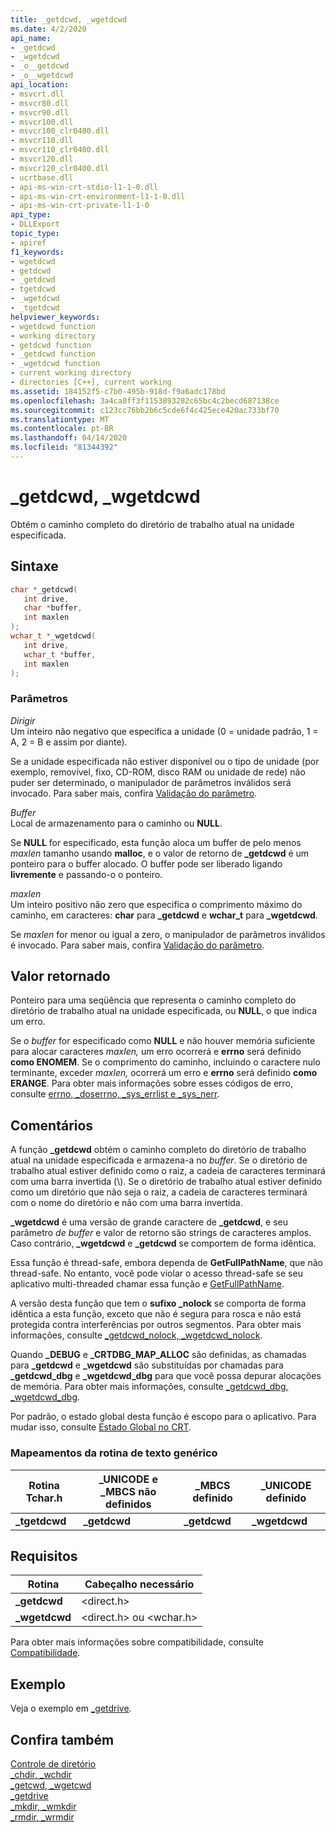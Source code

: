 ```yaml
---
title: _getdcwd, _wgetdcwd
ms.date: 4/2/2020
api_name:
- _getdcwd
- _wgetdcwd
- _o__getdcwd
- _o__wgetdcwd
api_location:
- msvcrt.dll
- msvcr80.dll
- msvcr90.dll
- msvcr100.dll
- msvcr100_clr0400.dll
- msvcr110.dll
- msvcr110_clr0400.dll
- msvcr120.dll
- msvcr120_clr0400.dll
- ucrtbase.dll
- api-ms-win-crt-stdio-l1-1-0.dll
- api-ms-win-crt-environment-l1-1-0.dll
- api-ms-win-crt-private-l1-1-0
api_type:
- DLLExport
topic_type:
- apiref
f1_keywords:
- wgetdcwd
- getdcwd
- _getdcwd
- tgetdcwd
- _wgetdcwd
- _tgetdcwd
helpviewer_keywords:
- wgetdcwd function
- working directory
- getdcwd function
- _getdcwd function
- _wgetdcwd function
- current working directory
- directories [C++], current working
ms.assetid: 184152f5-c7b0-495b-918d-f9a6adc178bd
ms.openlocfilehash: 3a4ca8ff3f1153893282c65bc4c2becd687138ce
ms.sourcegitcommit: c123cc76bb2b6c5cde6f4c425ece420ac733bf70
ms.translationtype: MT
ms.contentlocale: pt-BR
ms.lasthandoff: 04/14/2020
ms.locfileid: "81344392"
---
```

# <a name="_getdcwd-_wgetdcwd"></a>_getdcwd, _wgetdcwd

Obtém o caminho completo do diretório de trabalho atual na unidade especificada.

## <a name="syntax"></a>Sintaxe

```C
char *_getdcwd(
   int drive,
   char *buffer,
   int maxlen
);
wchar_t *_wgetdcwd(
   int drive,
   wchar_t *buffer,
   int maxlen
);
```

### <a name="parameters"></a>Parâmetros

*Dirigir*<br/>
Um inteiro não negativo que especifica a unidade (0 = unidade padrão, 1 = A, 2 = B e assim por diante).

Se a unidade especificada não estiver disponível ou o tipo de unidade (por exemplo, removível, fixo, CD-ROM, disco RAM ou unidade de rede) não puder ser determinado, o manipulador de parâmetros inválidos será invocado. Para saber mais, confira [Validação do parâmetro](../../c-runtime-library/parameter-validation.md).

*Buffer*<br/>
Local de armazenamento para o caminho ou **NULL**.

Se **NULL** for especificado, esta função aloca um buffer de pelo menos *maxlen* tamanho usando **malloc**, e o valor de retorno de **_getdcwd** é um ponteiro para o buffer alocado. O buffer pode ser liberado ligando **livremente** e passando-o o ponteiro.

*maxlen*<br/>
Um inteiro positivo não zero que especifica o comprimento máximo do caminho, em caracteres: **char** para **_getdcwd** e **wchar_t** para **_wgetdcwd**.

Se *maxlen* for menor ou igual a zero, o manipulador de parâmetros inválidos é invocado. Para saber mais, confira [Validação do parâmetro](../../c-runtime-library/parameter-validation.md).

## <a name="return-value"></a>Valor retornado

Ponteiro para uma seqüência que representa o caminho completo do diretório de trabalho atual na unidade especificada, ou **NULL**, o que indica um erro.

Se *o buffer* for especificado como **NULL** e não houver memória suficiente para alocar caracteres *maxlen,* um erro ocorrerá e **errno** será definido **como ENOMEM**. Se o comprimento do caminho, incluindo o caractere nulo terminante, exceder *maxlen,* ocorrerá um erro e **errno** será definido **como ERANGE**. Para obter mais informações sobre esses códigos de erro, consulte [errno, _doserrno, _sys_errlist e _sys_nerr](../../c-runtime-library/errno-doserrno-sys-errlist-and-sys-nerr.md).

## <a name="remarks"></a>Comentários

A função **_getdcwd** obtém o caminho completo do diretório de trabalho atual na unidade especificada e armazena-a no *buffer*. Se o diretório de trabalho atual estiver definido como o raiz, a cadeia de caracteres terminará com uma barra invertida (\\). Se o diretório de trabalho atual estiver definido como um diretório que não seja o raiz, a cadeia de caracteres terminará com o nome do diretório e não com uma barra invertida.

**_wgetdcwd** é uma versão de grande caractere de **_getdcwd**, e seu parâmetro *de buffer* e valor de retorno são strings de caracteres amplos. Caso contrário, **_wgetdcwd** e **_getdcwd** se comportem de forma idêntica.

Essa função é thread-safe, embora dependa de **GetFullPathName**, que não thread-safe. No entanto, você pode violar o acesso thread-safe se seu aplicativo multi-threaded chamar essa função e [GetFullPathName](/windows/win32/api/fileapi/nf-fileapi-getfullpathnamew).

A versão desta função que tem o **sufixo _nolock** se comporta de forma idêntica a esta função, exceto que não é segura para rosca e não está protegida contra interferências por outros segmentos. Para obter mais informações, consulte [_getdcwd_nolock, _wgetdcwd_nolock](getdcwd-nolock-wgetdcwd-nolock.md).

Quando **_DEBUG** e **_CRTDBG_MAP_ALLOC** são definidas, as chamadas para **_getdcwd** e **_wgetdcwd** são substituídas por chamadas para **_getdcwd_dbg** e **_wgetdcwd_dbg** para que você possa depurar alocações de memória. Para obter mais informações, consulte [_getdcwd_dbg, _wgetdcwd_dbg](getdcwd-dbg-wgetdcwd-dbg.md).

Por padrão, o estado global desta função é escopo para o aplicativo. Para mudar isso, consulte [Estado Global no CRT](../global-state.md).

### <a name="generic-text-routine-mappings"></a>Mapeamentos da rotina de texto genérico

|Rotina Tchar.h|_UNICODE e _MBCS não definidos|_MBCS definido|_UNICODE definido|
|---------------------|--------------------------------------|--------------------|-----------------------|
|**_tgetdcwd**|**_getdcwd**|**_getdcwd**|**_wgetdcwd**|

## <a name="requirements"></a>Requisitos

|Rotina|Cabeçalho necessário|
|-------------|---------------------|
|**_getdcwd**|\<direct.h>|
|**_wgetdcwd**|\<direct.h> ou \<wchar.h>|

Para obter mais informações sobre compatibilidade, consulte [Compatibilidade](../../c-runtime-library/compatibility.md).

## <a name="example"></a>Exemplo

Veja o exemplo em [_getdrive](getdrive.md).

## <a name="see-also"></a>Confira também

[Controle de diretório](../../c-runtime-library/directory-control.md)<br/>
[_chdir, _wchdir](chdir-wchdir.md)<br/>
[_getcwd, _wgetcwd](getcwd-wgetcwd.md)<br/>
[_getdrive](getdrive.md)<br/>
[_mkdir, _wmkdir](mkdir-wmkdir.md)<br/>
[_rmdir, _wrmdir](rmdir-wrmdir.md)<br/>
